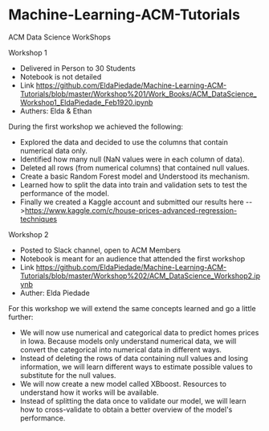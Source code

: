 # Machine-Learning-ACM-Tutorials
ACM Data Science WorkShops

Workshop 1 
* Delivered in Person to 30 Students
* Notebook is not detailed
* Link https://github.com/EldaPiedade/Machine-Learning-ACM-Tutorials/blob/master/Workshop%201/Work_Books/ACM_DataScience_Workshop1_EldaPiedade_Feb1920.ipynb
* Authers: Elda & Ethan

During the first workshop we achieved the following:

* Explored the data and decided to use the columns that contain numerical data only.
* Identified how many null (NaN values were in each column of data).
* Deleted all rows (from numerical columns) that contained null values.
* Create a basic Random Forest model and Understood its mechanism.
* Learned how to split the data into train and validation sets to test the performance of the model.
* Finally we created a Kaggle account and submitted our results here -->https://www.kaggle.com/c/house-prices-advanced-regression-techniques

Workshop 2
* Posted to Slack channel, open to ACM Members
* Notebook is meant for an audience that attended the first workshop
* Link https://github.com/EldaPiedade/Machine-Learning-ACM-Tutorials/blob/master/Workshop%202/ACM_DataScience_Workshop2.ipynb
* Auther: Elda Piedade

For this workshop we will extend the same concepts learned and go a little further:

* We will now use numerical and categorical data to predict homes prices in Iowa. Because models only understand numerical data, we will convert the categorical into numerical data in different ways.
* Instead of deleting the rows of data containing null values and losing information, we will learn different ways to estimate possible values to substitute for the null values.
* We will now create a new model called XBboost. Resources to understand how it works will be available.
* Instead of splitting the data once to validate our model, we will learn how to cross-validate to obtain a better overview of the model's performance.

